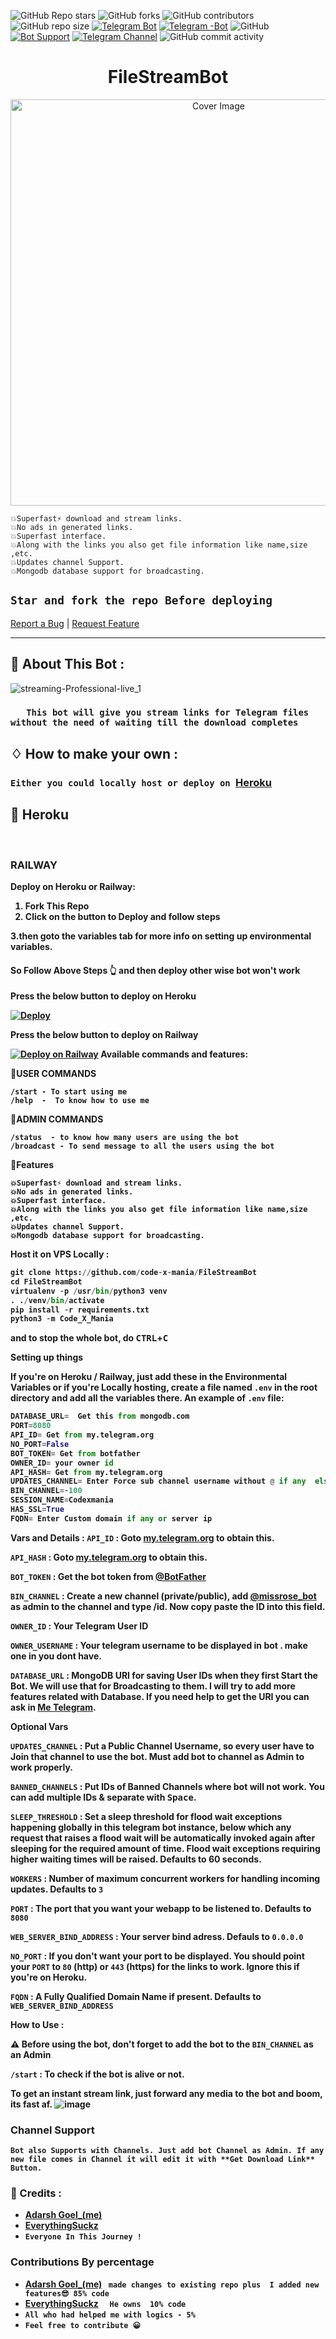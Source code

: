 
![GitHub Repo stars](https://img.shields.io/github/stars/code-x-mania/filestreambot?color=blue&style=flat)
![GitHub forks](https://img.shields.io/github/forks/code-x-mania/filestreambot?color=green&style=flat)</align>
![GitHub contributors](https://img.shields.io/github/contributors/code-x-mania/filestreambot?style=flat)
![GitHub repo size](https://img.shields.io/github/repo-size/code-x-mania/filestreambot?color=yellow)
[![Telegram Bot](https://img.shields.io/badge/Telegram-Bot-blue.svg)](https://t.me/filetoliprobot)
[![Telegram -Bot](https://img.shields.io/badge/Telegram-Bot-purple.svg)](https://t.me/filetoliprorobot)
![GitHub](https://img.shields.io/github/license/code-x-mania/filestreambot)
[![Bot Support](https://img.shields.io/badge/File%20Stream%20Bot-support%20group-blue)](https://t.me/codexmaniachat)
[![Telegram Channel](https://img.shields.io/badge/Telegram-Channel-blue.svg)](https://t.me/codexmania)
![GitHub commit activity](https://img.shields.io/github/commit-activity/m/code-x-mania/filestreambot)
<h1 align="center">FileStreamBot</h1>
<p align="center">
  <img src="https://socialify.git.ci/Code-X-Mania/filestreambot/image?description=1&descriptionEditable=A%20very%20fast%20file%20streaming%20bot%20used%20for%20streaming%20and%20downloading%20movies&font=Source%20Code%20Pro&forks=1&issues=1&language=1&logo=https%3A%2F%2Fuser-images.githubusercontent.com%2F88939380%2F137127129-a86fc939-2931-4c66-b6f6-b57711a9eab7.png&owner=1&pattern=Circuit%20Board&pulls=1&stargazers=1&theme=Dark" alt="Cover Image" width="650">
  

  
  

``` 
💥Superfast⚡️ download and stream links.
💥No ads in generated links.
💥Superfast interface.
💥Along with the links you also get file information like name,size ,etc.
💥Updates channel Support.
💥Mongodb database support for broadcasting.
```
    
## `Star and fork the repo Before deploying`
   
    
   
   <a href="https://github.com/code-x-mania/FileStreamBot/issues">Report a Bug</a>
    |
    <a href="https://github.com/code-x-mania/FileStreamBot/issues">Request Feature</a>
  </p>


<hr>



## 🍁 About This Bot :

![streaming-Professional-live_1](https://user-images.githubusercontent.com/88939380/137127129-a86fc939-2931-4c66-b6f6-b57711a9eab7.png)

</p>

 ### `   This bot will give you stream links for Telegram files without the need of waiting till the download completes`



## ♢ How to make your own :

### `Either you could locally host or deploy on `[Heroku](https://heroku.com)
## 💜 Heroku


<br>

### RAILWAY

<p>





<b>Deploy on Heroku or Railway:


1. Fork This Repo <br>
2. Click on the button to Deploy and follow steps <br>
  
3.then goto the variables tab for more info on setting up environmental variables. <br>

<h4> So Follow Above Steps 👆 and then deploy other wise bot won't work</h4>

Press the below button to  deploy on Heroku

[![Deploy](https://www.herokucdn.com/deploy/button.svg)](https://heroku.com/deploy/)
  
  Press the below button to  deploy on Railway 
  
[![Deploy on Railway](https://railway.app/button.svg)](https://railway.app/new/template?template=https%3A%2F%2Fgithub.com%2FCode-X-Mania%2Ffilestreambot&envs=API_HASH%2CAPI_ID%2CFQDN%2CDATABASE_URL%2CBOT_TOKEN%2CHAS_SSL%2CNO_PORT%2CPORT%2COWNER_ID%2COWNER_USERNAME%2CSESSION_NAME%2CUPDATES_CHANNEL&optionalEnvs=FQDN&API_HASHDesc=Get+this+value+from+https%3A%2F%2Fmy.telegram.org&API_IDDesc=Get+this+value+from+https%3A%2F%2Fmy.telegram.org&FQDNDesc=ENTER+YOUR+RAILWAY+APP+URL&DATABASE_URLDesc=Get+it+from+mongodb.com&BOT_TOKENDesc=Get+it+from+%40botfather&HAS_SSLDesc=Don%27t+touch+this&NO_PORTDesc=keep+default+value.&PORTDesc=Default+value+is+8080&OWNER_IDDesc=Your+telegram+id+%7C+get+it+from+%40username_to_id_bot&OWNER_USERNAMEDesc=Your+telegram+username+without+%40&SESSION_NAMEDesc=Keep+default+or+enter+your+name&UPDATES_CHANNELDesc=ENTER+CHANNEL+USERNAME+WITHOUT+%40+++%7C++None+if+you+don%27t+want&BOT_TOKENDefault=also+add+bot+to+bin+channel+and+updates+channel+if+any&HAS_SSLDefault=True&NO_PORTDefault=False&PORTDefault=8080&OWNER_USERNAMEDefault=codexmania&SESSION_NAMEDefault=filetolinkprobot&UPDATES_CHANNELDefault=codexmania&referralCode=ADARSH)
 <b>Available commands and features:</b></summary>
 
<p>
 
🐬USER COMMANDS<p>
`/start - To start using me` <br>
`/help  -  To know how to use me`

🐬ADMIN COMMANDS<p>
`/status  - to know how many users are using the bot` <br>
`/broadcast - To send message to all the users using the bot`

🚀Features<p>
```
💥Superfast⚡️ download and stream links.
💥No ads in generated links.
💥Superfast interface.
💥Along with the links you also get file information like name,size ,etc.
💥Updates channel Support.
💥Mongodb database support for broadcasting.
```
  
  <b>Host it on VPS Locally :</b></summary>


```py
git clone https://github.com/code-x-mania/FileStreamBot
cd FileStreamBot
virtualenv -p /usr/bin/python3 venv
. ./venv/bin/activate
pip install -r requirements.txt
python3 -m Code_X_Mania
```

and to stop the whole bot,
 do <kbd>CTRL</kbd>+<kbd>C</kbd>

Setting up things

If you're on Heroku / Railway, just add these in the Environmental Variables
or if you're Locally hosting, create a file named `.env` in the root directory and add all the variables there.
An example of `.env` file:

```py
DATABASE_URL=  Get this from mongodb.com
PORT=8080
API_ID= Get from my.telegram.org
NO_PORT=False
BOT_TOKEN= Get from botfather
OWNER_ID= your owner id 
API_HASH= Get from my.telegram.org
UPDATES_CHANNEL= Enter Force sub channel username without @ if any  else set value to None
BIN_CHANNEL=-100
SESSION_NAME=Codexmania
HAS_SSL=True
FQDN= Enter Custom domain if any or server ip
```
 <b>Vars and Details :</b>
`API_ID` : Goto [my.telegram.org](https://my.telegram.org) to obtain this.

`API_HASH` : Goto [my.telegram.org](https://my.telegram.org) to obtain this.

`BOT_TOKEN` : Get the bot token from [@BotFather](https://telegram.dog/BotFather)

`BIN_CHANNEL` : Create a new channel (private/public), add [@missrose_bot](https://telegram.dog/MissRose_bot) as admin to the channel and type /id. Now copy paste the ID into this field.

`OWNER_ID` : Your Telegram User ID
  
`OWNER_USERNAME` : Your telegram username to be displayed in bot  . make one in you dont have.

`DATABASE_URL` : MongoDB URI for saving User IDs when they first Start the Bot. We will use that for Broadcasting to them. I will try to add more features related with Database. If you need help to get the URI you can ask in [Me Telegram](https://t.me/adarshhh0).

 Optional Vars

`UPDATES_CHANNEL` : Put a Public Channel Username, so every user have to Join that channel to use the bot. Must add bot to channel as Admin to work properly.

`BANNED_CHANNELS` : Put IDs of Banned Channels where bot will not work. You can add multiple IDs & separate with <kbd>Space</kbd>.

`SLEEP_THRESHOLD` : Set a sleep threshold for flood wait exceptions happening globally in this telegram bot instance, below which any request that raises a flood wait will be automatically invoked again after sleeping for the required amount of time. Flood wait exceptions requiring higher waiting times will be raised. Defaults to 60 seconds.

`WORKERS` : Number of maximum concurrent workers for handling incoming updates. Defaults to `3`

`PORT` : The port that you want your webapp to be listened to. Defaults to `8080`

`WEB_SERVER_BIND_ADDRESS` : Your server bind adress. Defauls to `0.0.0.0`

`NO_PORT` : If you don't want your port to be displayed. You should point your `PORT` to `80` (http) or `443` (https) for the links to work. Ignore this if you're on Heroku.

`FQDN` :  A Fully Qualified Domain Name if present. Defaults to `WEB_SERVER_BIND_ADDRESS` </details>

<b>How to Use :</b>

:warning: **Before using the  bot, don't forget to add the bot to the `BIN_CHANNEL` as an Admin**
 
`/start` : To check if the bot is alive or not.



To get an instant stream link, just forward any media to the bot and boom, its fast af.
  ![image](https://user-images.githubusercontent.com/88939380/137128326-059f9c53-b3d0-40f0-8484-b17709fbcc11.png)


### Channel Support
`Bot also Supports with Channels. Just add bot Channel as Admin. If any new file comes in Channel it will edit it with **Get Download Link** Button.` </details>

### 🔷 Credits : 

- [Adarsh Goel_(me)](https://t.me/codexmania)
- [EverythingSuckz](https://github.com/EverythingSuckz) 
- `Everyone In This Journey !`

### Contributions By percentage
  
 - [Adarsh Goel_(me)](https://t.me/codexmania) ` made changes to existing repo plus  I added new features😎 85% code`
 - [EverythingSuckz](https://github.com/EverythingSuckz) `  He owns  10% code`
 - `All who had helped me with logics - 5%  `
 - `Feel free to contribute 😀`
  
 
 
